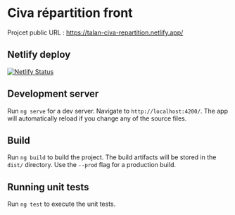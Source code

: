 # Civa répartition front

Projcet public URL : https://talan-civa-repartition.netlify.app/

## Netlify deploy
[![Netlify Status](https://api.netlify.com/api/v1/badges/4427d51f-033f-485a-b725-3e755770ba14/deploy-status)](https://app.netlify.com/sites/talan-civa-repartition/deploys)

## Development server

Run `ng serve` for a dev server. Navigate to `http://localhost:4200/`. The app will automatically reload if you change any of the source files.


## Build

Run `ng build` to build the project. The build artifacts will be stored in the `dist/` directory. Use the `--prod` flag for a production build.

## Running unit tests

Run `ng test` to execute the unit tests.
